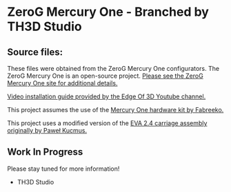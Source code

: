 # ZeroG Mercury One - Branched by TH3D Studio

## Source files:

These files were obtained from the ZeroG Mercury One configurators. The ZeroG Mercury One is an open-source project. [Please see the ZeroG Mercury One site for additional details.](https://docs.zerog.one/manual/build/mercury_eva/printed_files)

[Video installation guide provided by the Edge Of 3D Youtube channel.](https://www.youtube.com/playlist?list=PLTWoRbnsWNOh8fU8WCYN58Mdh5aLXsBGu)

This project assumes the use of the [Mercury One hardware kit by Fabreeko.](https://www.fabreeko.com/collections/mods/products/mercury-one-kit?variant=43030259073279)

This project uses a modified version of the [EVA 2.4 carriage assembly originally by Paweł Kucmus.](https://2.eva-3d.page/)

## Work In Progress

Please stay tuned for more information!

- TH3D Studio
